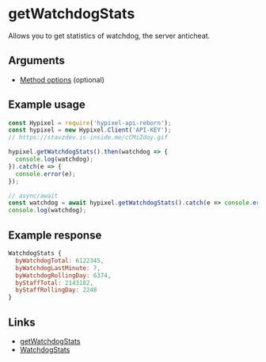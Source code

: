 # getWatchdogStats
Allows you to get statistics of watchdog, the server anticheat.
## Arguments
- [Method options](https://hypixel-api-reborn.github.io/#/docs/main/master/typedef/MethodOptions) (optional)

## Example usage
```js
const Hypixel = require('hypixel-api-reborn');
const hypixel = new Hypixel.Client('API-KEY');
// https://stavzdev.is-inside.me/cCMiZdoy.gif

hypixel.getWatchdogStats().then(watchdog => {
  console.log(watchdog);
}).catch(e => {
  console.error(e);
});

// async/await
const watchdog = await hypixel.getWatchdogStats().catch(e => console.error(e));
console.log(watchdog); 
```
## Example response
```js
WatchdogStats {
  byWatchdogTotal: 6122345,
  byWatchdogLastMinute: 7,
  byWatchdogRollingDay: 6374,
  byStaffTotal: 2143182,
  byStaffRollingDay: 2248
}
```
## Links
- [getWatchdogStats](https://hypixel-api-reborn.github.io/#/docs/main/master/class/Client?scrollTo=getWatchdogStats)
- [WatchdogStats](https://hypixel-api-reborn.github.io/#/docs/main/master/class/WatchdogStats)